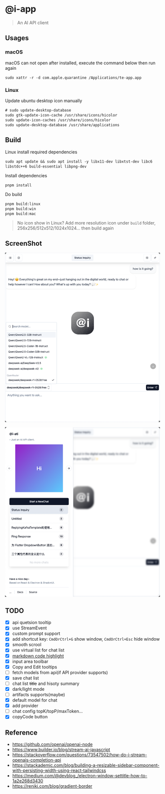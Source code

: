# @i-app

> An AI API client

## Usages

### macOS

macOS can not open after installed, execute the command below then run again

```shell
sudo xattr -r -d com.apple.quarantine /Applications/te-app.app
```

### Linux

Update ubuntu desktop icon manually

```shell
# sudo update-desktop-database
sudo gtk-update-icon-cache /usr/share/icons/hicolor
sudo update-icon-caches /usr/share/icons/hicolor
sudo update-desktop-database /usr/share/applications
```

## Build

Linux install required dependencies

```shell
sudo apt update && sudo apt install -y libx11-dev libxtst-dev libc6 libstdc++6 build-essential libpng-dev
```

Install dependencies

```shell
pnpm install
```

Do build

```shell
pnpm build:linux
pnpm build:win
pnpm build:mac
```

> No icon show in Linux?
> Add more resolution icon under `build` folder, 256x256/512x512/1024x1024... then build again

## ScreenShot

![screenshot-1](./screenshot/screenshot-1.png)

![screenshot-2](./screenshot/screenshot-2.png)

## TODO

- [X] api quetsion tooltip
- [X] use StreamEvent
- [X] custom prompt support
- [X] add shortcut key: `CmdOrCtrl+G` show window, `CmdOrCtrl+Esc` hide window
- [X] smooth scrool
- [X] use virtual list for chat list
- [X] [markdown code highlight](https://stackoverflow.com/questions/71907116/react-markdown-and-react-syntax-highlighter)
- [X] input area toolbar
- [X] Copy and Edit tooltips
- [ ] fetch models from api(if API provider supports)
- [X] save chat list
- [ ] chat list ~~title~~ and hisoty summary
- [X] dark/light mode
- [ ] artifacts supports(maybe)
- [X] default model for chat
- [X] add provider
- [ ] chat config topK/topP/maxToken...
- [X] copyCode button

## Reference

- https://github.com/openai/openai-node
- https://www.builder.io/blog/stream-ai-javascript
- https://stackoverflow.com/questions/73547502/how-do-i-stream-openais-completion-api
- https://stackademic.com/blog/building-a-resizable-sidebar-component-with-persisting-width-using-react-tailwindcss
- https://medium.com/@devblog_/electron-window-settitle-how-to-1a2e268d3430
- https://reniki.com/blog/gradient-border
